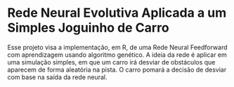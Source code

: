 # Rede Neural Evolutiva Aplicada a um Simples Joguinho de Carro

Esse projeto visa a implementação, em R, de uma Rede Neural Feedforward com aprendizagem usando algoritmo genético. A ideia da rede é aplicar em uma simulação simples, em que um carro irá desviar de obstáculos que aparecem de forma aleatória na pista. O carro pomará a decisão de desviar com base na saída da rede neural.
